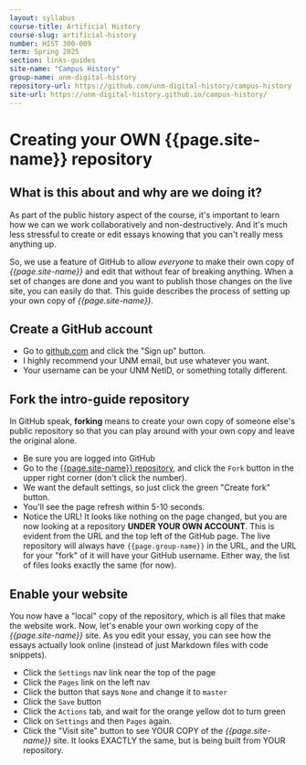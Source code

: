 ```yaml
---
layout: syllabus
course-title: Artificial History
course-slug: artificial-history
number: HIST 300-009
term: Spring 2025
section: links-guides
site-name: "Campus History"
group-name: unm-digital-history
repository-url: https://github.com/unm-digital-history/campus-history
site-url: https://unm-digital-history.github.io/campus-history/
---
```


# Creating your OWN {{page.site-name}} repository

## What is this about and why are we doing it?
As part of the public history aspect of the course, it's important to learn how we can we work collaboratively and non-destructively. And it's much less stressful to create or edit essays knowing that you can't really mess anything up.

So, we use a feature of GitHub to allow _everyone_ to make their own copy of _{{page.site-name}}_ and edit that without fear of breaking anything. When a set of changes are done and you want to publish those changes on the live site, you can easily do that. This guide describes the process of setting up your own copy of _{{page.site-name}}_. 


## Create a GitHub account
- Go to [github.com](https://github.com) and click the "Sign up" button.
- I highly recommend your UNM email, but use whatever you want. 
- Your username can be your UNM NetID, or something totally different. 


## Fork the intro-guide repository
In GitHub speak, **forking** means to create your own copy of someone else's public repository so that you can play around with your own copy and leave the original alone.
- Be sure you are logged into GitHub
- Go to the [{{page.site-name}} repository]({{page.repository-url}}), and click the `Fork` button in the upper right corner (don't click the number).
- We want the default settings, so just click the green  "Create fork" button.
- You'll see the page refresh within 5-10 seconds.
- Notice the URL! It looks like nothing on the page changed, but you are now looking at a repository **UNDER YOUR OWN ACCOUNT**. This is evident from the URL and the top left of the GitHub page. The live repository will always have `{{page.group-name}}` in the URL, and the URL for your "fork" of it will have your GitHub username. Either way, the list of files looks exactly the same (for now). 


## Enable your website
You now have a "local" copy of the repository, which is all files that make the website work. Now, let's enable your own working copy of the  _{{page.site-name}}_ site. As you edit your essay, you can see how the essays actually look online (instead of just Markdown files with code snippets). 

- Click the `Settings` nav link near the top of the page
- Click the `Pages` link on the left nav
- Click the button that says `None` and change it to `master`
- Click the `Save`  button
- Click the `Actions` tab, and wait for the orange yellow dot to turn green
- Click on `Settings` and then `Pages` again.
- Click the "Visit site" button to see YOUR COPY of the _{{page.site-name}}_ site. It looks EXACTLY the same, but is being built from YOUR repository.
